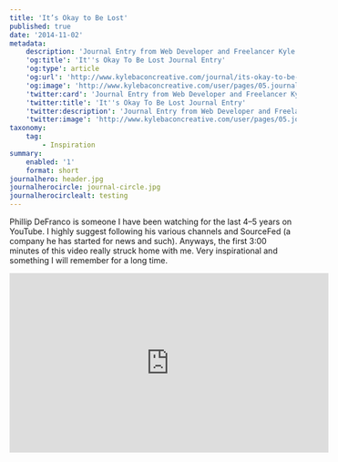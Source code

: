 ```yaml
---
title: 'It’s Okay to Be Lost'
published: true
date: '2014-11-02'
metadata:
    description: 'Journal Entry from Web Developer and Freelancer Kyle Bacon. It''s okay to be lost when everything seems to be hard.'
    'og:title': 'It''s Okay To Be Lost Journal Entry'
    'og:type': article
    'og:url': 'http://www.kylebaconcreative.com/journal/its-okay-to-be-lost'
    'og:image': 'http://www.kylebaconcreative.com/user/pages/05.journal/its-okay-to-be-lost/header.jpg'
    'twitter:card': 'Journal Entry from Web Developer and Freelancer Kyle Bacon. It''s okay to be lost when everything seems to be hard.'
    'twitter:title': 'It''s Okay To Be Lost Journal Entry'
    'twitter:description': 'Journal Entry from Web Developer and Freelancer Kyle Bacon. It''s okay to be lost when everything seems to be hard.'
    'twitter:image': 'http://www.kylebaconcreative.com/user/pages/05.journal/its-okay-to-be-lost/header.jpg'
taxonomy:
    tag:
        - Inspiration
summary:
    enabled: '1'
    format: short
journalhero: header.jpg
journalherocircle: journal-circle.jpg
journalherocirclealt: testing
---
```


Phillip DeFranco is someone I have been watching for the last 4–5 years on YouTube. I highly suggest following his various channels and SourceFed (a company he has started for news and such). Anyways, the first 3:00 minutes of this video really struck home with me. Very inspirational and something I will remember for a long time.

<iframe width="560" height="315" src="https://www.youtube.com/embed/vNYJKUAuJ4U" frameborder="0" allow="accelerometer; autoplay; encrypted-media; gyroscope; picture-in-picture" allowfullscreen></iframe>